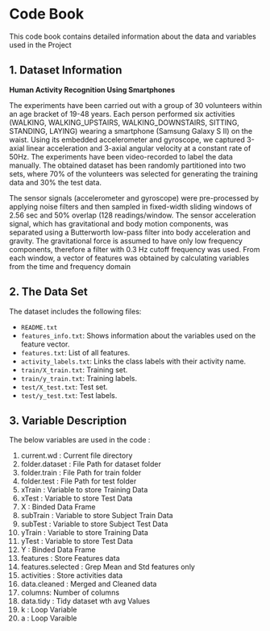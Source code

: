 # Code Book

This code book contains detailed information about the data and  variables used in the Project


## 1. Dataset Information 

**Human Activity Recognition Using Smartphones**

The experiments have been carried out with a group of 30 volunteers within an age bracket of 19-48 years. Each person performed six activities (WALKING, WALKING_UPSTAIRS, WALKING_DOWNSTAIRS, SITTING, STANDING, LAYING) wearing a smartphone (Samsung Galaxy S II) on the waist. Using its embedded accelerometer and gyroscope, we captured 3-axial linear acceleration and 3-axial angular velocity at a constant rate of 50Hz. The experiments have been video-recorded to label the data manually. The obtained dataset has been randomly partitioned into two sets, where 70% of the volunteers was selected for generating the training data and 30% the test data.

The sensor signals (accelerometer and gyroscope) were pre-processed by applying noise filters and then sampled in fixed-width sliding windows of 2.56 sec and 50% overlap (128 readings/window. The sensor acceleration signal, which has gravitational and body motion components, was separated using a Butterworth low-pass filter into body acceleration and gravity. The gravitational force is assumed to have only low frequency components, therefore a filter with 0.3 Hz cutoff frequency was used. From each window, a vector of features was obtained by calculating variables from the time and frequency domain 

## 2. The Data Set

The dataset includes the following files:

- `README.txt`
- `features_info.txt`: Shows information about the variables used on the feature vector.
- `features.txt`: List of all features.
- `activity_labels.txt`: Links the class labels with their activity name.
- `train/X_train.txt`: Training set.
- `train/y_train.txt`: Training labels.
- `test/X_test.txt`: Test set.
- `test/y_test.txt`: Test labels.




## 3. Variable Description
The below variables are used in the code :

1. current.wd : Current file directory
2. folder.dataset : File Path for dataset folder
3. folder.train : File Path for train folder
4. folder.test  : File Path for test folder
5. xTrain : Variable to store Training Data
6. xTest : Variable to store Test Data
7. X : Binded Data Frame
8. subTrain : Variable to store Subject Train Data
9. subTest : Variable to store Subject Test Data
10. yTrain : Variable to store Training Data
11. yTest : Variable to store Test Data
12. Y : Binded Data Frame
13. features : Store Features data
14. features.selected : Grep Mean and Std features only
15. activities : Store activities data
16. data.cleaned : Merged and Cleaned data
17. columns: Number of columns 
18. data.tidy : Tidy dataset wth avg Values
19. k : Loop Variable
20. a : Loop Varaible
